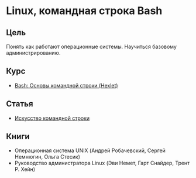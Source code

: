# Linux, командная строка Bash

## Цель
Понять как работают операционные системы. Научиться базовому администрированию.

## Курс
- [Bash: Основы командной строки (Hexlet)](https://ru.hexlet.io/courses/bash)

## Статья
- [Искусство командной строки](https://github.com/jlevy/the-art-of-command-line/blob/master/README-ru.md)

## Книги
- Операционная система UNIX (Андрей Робачевский, Сергей Немнюгин, Ольга Стесик)
- Руководство администратора Linux (Эви Немет, Гарт Снайдер, Трент Р. Хейн)

